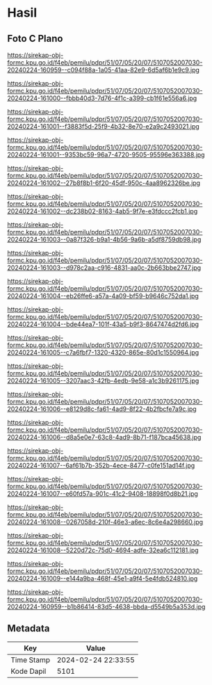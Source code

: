 # Hasil

## Foto C Plano

https://sirekap-obj-formc.kpu.go.id/f4eb/pemilu/pdpr/51/07/05/20/07/5107052007030-20240224-160959--c094f88a-1a05-41aa-82e9-6d5af6b1e9c9.jpg

https://sirekap-obj-formc.kpu.go.id/f4eb/pemilu/pdpr/51/07/05/20/07/5107052007030-20240224-161000--fbbb40d3-7d76-4f1c-a399-cb1f61e556a6.jpg

https://sirekap-obj-formc.kpu.go.id/f4eb/pemilu/pdpr/51/07/05/20/07/5107052007030-20240224-161001--f3883f5d-25f9-4b32-8e70-e2a9c2493021.jpg

https://sirekap-obj-formc.kpu.go.id/f4eb/pemilu/pdpr/51/07/05/20/07/5107052007030-20240224-161001--9353bc59-96a7-4720-9505-95596e363388.jpg

https://sirekap-obj-formc.kpu.go.id/f4eb/pemilu/pdpr/51/07/05/20/07/5107052007030-20240224-161002--27b8f8b1-6f20-45df-950c-4aa8962326be.jpg

https://sirekap-obj-formc.kpu.go.id/f4eb/pemilu/pdpr/51/07/05/20/07/5107052007030-20240224-161002--dc238b02-8163-4ab5-9f7e-e3fdccc2fcb1.jpg

https://sirekap-obj-formc.kpu.go.id/f4eb/pemilu/pdpr/51/07/05/20/07/5107052007030-20240224-161003--0a87f326-b9a1-4b56-9a6b-a5df8759db98.jpg

https://sirekap-obj-formc.kpu.go.id/f4eb/pemilu/pdpr/51/07/05/20/07/5107052007030-20240224-161003--d978c2aa-c916-4831-aa0c-2b663bbe2747.jpg

https://sirekap-obj-formc.kpu.go.id/f4eb/pemilu/pdpr/51/07/05/20/07/5107052007030-20240224-161004--eb26ffe6-a57a-4a09-bf59-b9646c752da1.jpg

https://sirekap-obj-formc.kpu.go.id/f4eb/pemilu/pdpr/51/07/05/20/07/5107052007030-20240224-161004--bde44ea7-101f-43a5-b9f3-8647474d2fd6.jpg

https://sirekap-obj-formc.kpu.go.id/f4eb/pemilu/pdpr/51/07/05/20/07/5107052007030-20240224-161005--c7a6fbf7-1320-4320-865e-80d1c1550964.jpg

https://sirekap-obj-formc.kpu.go.id/f4eb/pemilu/pdpr/51/07/05/20/07/5107052007030-20240224-161005--3207aac3-42fb-4edb-9e58-a1c3b9261175.jpg

https://sirekap-obj-formc.kpu.go.id/f4eb/pemilu/pdpr/51/07/05/20/07/5107052007030-20240224-161006--e8129d8c-fa61-4ad9-8f22-4b2fbcfe7a9c.jpg

https://sirekap-obj-formc.kpu.go.id/f4eb/pemilu/pdpr/51/07/05/20/07/5107052007030-20240224-161006--d8a5e0e7-63c8-4ad9-8b71-f187bca45638.jpg

https://sirekap-obj-formc.kpu.go.id/f4eb/pemilu/pdpr/51/07/05/20/07/5107052007030-20240224-161007--6af61b7b-352b-4ece-8477-c0fe151ad14f.jpg

https://sirekap-obj-formc.kpu.go.id/f4eb/pemilu/pdpr/51/07/05/20/07/5107052007030-20240224-161007--e60fd57a-901c-41c2-9408-18898f0d8b21.jpg

https://sirekap-obj-formc.kpu.go.id/f4eb/pemilu/pdpr/51/07/05/20/07/5107052007030-20240224-161008--0267058d-210f-46e3-a6ec-8c6e4a298660.jpg

https://sirekap-obj-formc.kpu.go.id/f4eb/pemilu/pdpr/51/07/05/20/07/5107052007030-20240224-161008--5220d72c-75d0-4694-adfe-32ea6c112181.jpg

https://sirekap-obj-formc.kpu.go.id/f4eb/pemilu/pdpr/51/07/05/20/07/5107052007030-20240224-161009--e144a9ba-468f-45e1-a9f4-5e4fdb524810.jpg

https://sirekap-obj-formc.kpu.go.id/f4eb/pemilu/pdpr/51/07/05/20/07/5107052007030-20240224-160959--b1b86414-83d5-4638-bbda-d5549b5a353d.jpg


## Metadata

| Key        | Value               |
| ---------- | ------------------- |
| Time Stamp | 2024-02-24 22:33:55 |
| Kode Dapil | 5101                |



